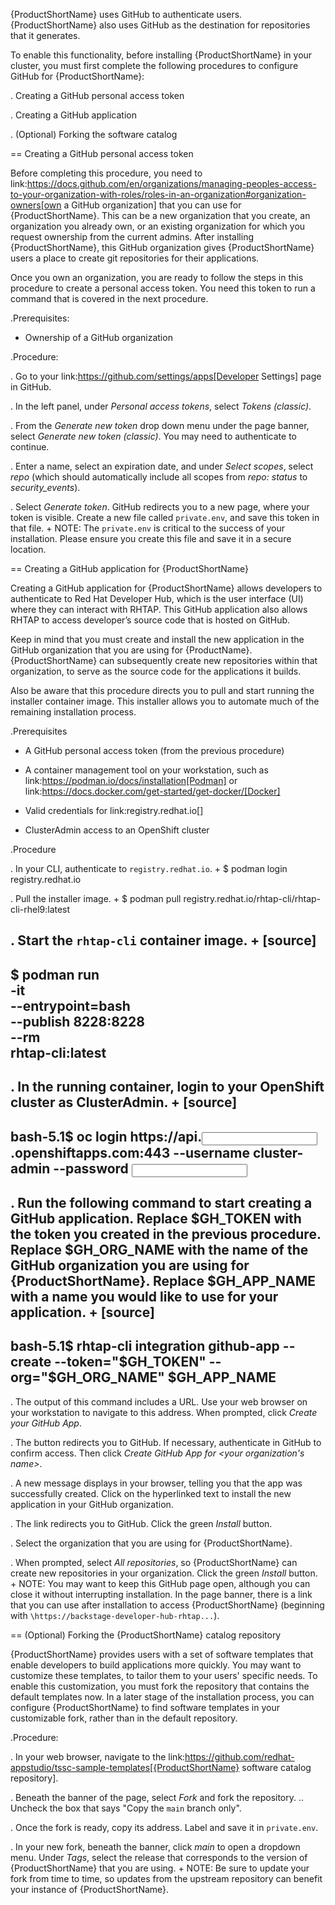 {ProductShortName} uses GitHub to authenticate users. {ProductShortName} also uses GitHub as the destination for repositories that it generates.

To enable this functionality, before installing {ProductShortName} in your cluster, you must first complete the following procedures to configure GitHub for {ProductShortName}:

. Creating a GitHub personal access token

. Creating a GitHub application

. (Optional) Forking the software catalog

== Creating a GitHub personal access token

Before completing this procedure, you need to link:https://docs.github.com/en/organizations/managing-peoples-access-to-your-organization-with-roles/roles-in-an-organization#organization-owners[own a GitHub organization] that you can use for {ProductShortName}. This can be a new organization that you create, an organization you already own, or an existing organization for which you request ownership from the current admins. After installing {ProductShortName}, this GitHub organization gives {ProductShortName} users a place to create git repositories for their applications. 

Once you own an organization, you are ready to follow the steps in this procedure to create a personal access token. You need this token to run a command that is covered in the next procedure.

.Prerequisites:

* Ownership of a GitHub organization

.Procedure: 

. Go to your link:https://github.com/settings/apps[Developer Settings] page in GitHub. 

. In the left panel, under *Personal access tokens*, select *Tokens (classic)*.

. From the *Generate new token* drop down menu under the page banner, select *Generate new token (classic)*. You may need to authenticate to continue.

. Enter a name, select an expiration date, and under *Select scopes*, select *repo* (which should automatically include all scopes from *repo: status* to *security_events*). 

. Select *Generate token*. GitHub redirects you to a new page, where your token is visible. Create a new file called `private.env`, and save this token in that file.
+
NOTE: The `private.env` is critical to the success of your installation. Please ensure you create this file and save it in a secure location. 

== Creating a GitHub application for {ProductShortName}

Creating a GitHub application for {ProductShortName} allows developers to authenticate to Red Hat Developer Hub, which is the user interface (UI) where they can interact with RHTAP. This GitHub application also allows RHTAP to access developer’s source code that is hosted on GitHub.

Keep in mind that you must create and install the new application in the GitHub organization that you are using for {ProductName}. {ProductShortName} can subsequently create new repositories within that organization, to serve as the source code for the applications it builds.

Also be aware that this procedure directs you to pull and start running the installer container image. This installer allows you to automate much of the remaining installation process.  

.Prerequisites

* A GitHub personal access token (from the previous procedure)

* A container management tool on your workstation, such as link:https://podman.io/docs/installation[Podman] or link:https://docs.docker.com/get-started/get-docker/[Docker]

* Valid credentials for link:registry.redhat.io[]

* ClusterAdmin access to an OpenShift cluster

.Procedure

. In your CLI, authenticate to `registry.redhat.io`.
+
 $ podman login registry.redhat.io

. Pull the installer image.
+
 $ podman pull registry.redhat.io/rhtap-cli/rhtap-cli-rhel9:latest

. Start the `rhtap-cli` container image.
+
[source]
----
$ podman run \
        -it \
        --entrypoint=bash \
        --publish 8228:8228 \
        --rm \
        rhtap-cli:latest
----
. In the running container, login to your OpenShift cluster as ClusterAdmin.
+
[source]
----
bash-5.1$ oc login https://api.<input omitted>.openshiftapps.com:443 --username cluster-admin --password <input omitted> 
----

. Run the following command to start creating a GitHub application. Replace $GH_TOKEN with the token you created in the previous procedure. Replace $GH_ORG_NAME with the name of the GitHub organization you are using for {ProductShortName}. Replace $GH_APP_NAME with a name you would like to use for your application. 
+
[source]
----
bash-5.1$ rhtap-cli integration github-app --create --token="$GH_TOKEN" --org="$GH_ORG_NAME" $GH_APP_NAME
----  

. The output of this command includes a URL. Use your web browser on your workstation to navigate to this address. When prompted, click *Create your GitHub App*.

. The button redirects you to GitHub. If necessary, authenticate in GitHub to confirm access. Then click *Create GitHub App for <your organization's name>*.

. A new message displays in your browser, telling you that the app was successfully created. Click on the hyperlinked text to install the new application in your GitHub organization.

. The link redirects you to GitHub. Click the green *Install* button.

. Select the organization that you are using for {ProductShortName}.

. When prompted, select *All repositories*, so {ProductShortName} can create new repositories in your organization. Click the green *Install* button.
+
NOTE: You may want to keep this GitHub page open, although you can close it without interrupting installation. In the page banner, there is a link that you can use after installation to access {ProductShortName} (beginning with `\https://backstage-developer-hub-rhtap...`).

== (Optional) Forking the {ProductShortName} catalog repository

{ProductShortName} provides users with a set of software templates that enable developers to build applications more quickly. You may want to customize these templates, to tailor them to your users' specific needs. To enable this customization, you must fork the repository that contains the default templates now. In a later stage of the installation process, you can configure {ProductShortName} to find software templates in your customizable fork, rather than in the default repository.

.Procedure: 

. In your web browser, navigate to the link:https://github.com/redhat-appstudio/tssc-sample-templates[{ProductShortName} software catalog repository].

. Beneath the banner of the page, select *Fork* and fork the repository.
.. Uncheck the box that says "Copy the `main` branch only". 

. Once the fork is ready, copy its address. Label and save it in `private.env`.

. In your new fork, beneath the banner, click *main* to open a dropdown menu. Under *Tags*, select the release that corresponds to the version of {ProductShortName} that you are using.
+
NOTE: Be sure to update your fork from time to time, so updates from the upstream repository can benefit your instance of {ProductShortName}.
